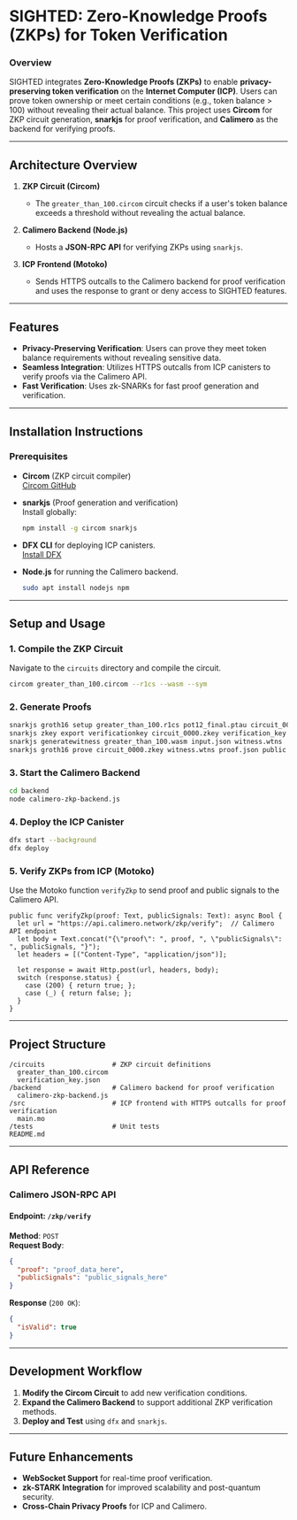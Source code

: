 # **SIGHTED: Zero-Knowledge Proofs (ZKPs) for Token Verification**

### **Overview**  
SIGHTED integrates **Zero-Knowledge Proofs (ZKPs)** to enable **privacy-preserving token verification** on the **Internet Computer (ICP)**. Users can prove token ownership or meet certain conditions (e.g., token balance > 100) without revealing their actual balance. This project uses **Circom** for ZKP circuit generation, **snarkjs** for proof verification, and **Calimero** as the backend for verifying proofs.

---

## **Architecture Overview**

1. **ZKP Circuit (Circom)**  
   - The `greater_than_100.circom` circuit checks if a user's token balance exceeds a threshold without revealing the actual balance.  

2. **Calimero Backend (Node.js)**  
   - Hosts a **JSON-RPC API** for verifying ZKPs using `snarkjs`.  

3. **ICP Frontend (Motoko)**  
   - Sends HTTPS outcalls to the Calimero backend for proof verification and uses the response to grant or deny access to SIGHTED features.

---

## **Features**
- **Privacy-Preserving Verification**: Users can prove they meet token balance requirements without revealing sensitive data.  
- **Seamless Integration**: Utilizes HTTPS outcalls from ICP canisters to verify proofs via the Calimero API.  
- **Fast Verification**: Uses zk-SNARKs for fast proof generation and verification.  

---

## **Installation Instructions**

### Prerequisites
- **Circom** (ZKP circuit compiler)  
  [Circom GitHub](https://github.com/iden3/circom)  

- **snarkjs** (Proof generation and verification)  
  Install globally:  
  ```bash
  npm install -g circom snarkjs
  ```

- **DFX CLI** for deploying ICP canisters.  
  [Install DFX](https://internetcomputer.org/docs/current/developer-docs/setup/install/)  

- **Node.js** for running the Calimero backend.  
  ```bash
  sudo apt install nodejs npm
  ```

---

## **Setup and Usage**

### **1. Compile the ZKP Circuit**
Navigate to the `circuits` directory and compile the circuit.
```bash
circom greater_than_100.circom --r1cs --wasm --sym
```

### **2. Generate Proofs**
```bash
snarkjs groth16 setup greater_than_100.r1cs pot12_final.ptau circuit_0000.zkey
snarkjs zkey export verificationkey circuit_0000.zkey verification_key.json
snarkjs generatewitness greater_than_100.wasm input.json witness.wtns
snarkjs groth16 prove circuit_0000.zkey witness.wtns proof.json public.json
```

### **3. Start the Calimero Backend**
```bash
cd backend
node calimero-zkp-backend.js
```

### **4. Deploy the ICP Canister**
```bash
dfx start --background
dfx deploy
```

### **5. Verify ZKPs from ICP (Motoko)**
Use the Motoko function `verifyZkp` to send proof and public signals to the Calimero API.
```motoko
public func verifyZkp(proof: Text, publicSignals: Text): async Bool {
  let url = "https://api.calimero.network/zkp/verify";  // Calimero API endpoint
  let body = Text.concat("{\"proof\": ", proof, ", \"publicSignals\": ", publicSignals, "}");
  let headers = [("Content-Type", "application/json")];

  let response = await Http.post(url, headers, body);
  switch (response.status) {
    case (200) { return true; };
    case (_) { return false; };
  }
}
```

---

## **Project Structure**
```
/circuits                 # ZKP circuit definitions
  greater_than_100.circom
  verification_key.json
/backend                  # Calimero backend for proof verification
  calimero-zkp-backend.js
/src                      # ICP frontend with HTTPS outcalls for proof verification
  main.mo
/tests                    # Unit tests
README.md
```

---

## **API Reference**

### **Calimero JSON-RPC API**
#### **Endpoint: `/zkp/verify`**
**Method**: `POST`  
**Request Body**:
```json
{
  "proof": "proof_data_here",
  "publicSignals": "public_signals_here"
}
```

**Response** (`200 OK`):
```json
{
  "isValid": true
}
```

---

## **Development Workflow**

1. **Modify the Circom Circuit** to add new verification conditions.  
2. **Expand the Calimero Backend** to support additional ZKP verification methods.  
3. **Deploy and Test** using `dfx` and `snarkjs`.

---

## **Future Enhancements**
- **WebSocket Support** for real-time proof verification.  
- **zk-STARK Integration** for improved scalability and post-quantum security.  
- **Cross-Chain Privacy Proofs** for ICP and Calimero.  
